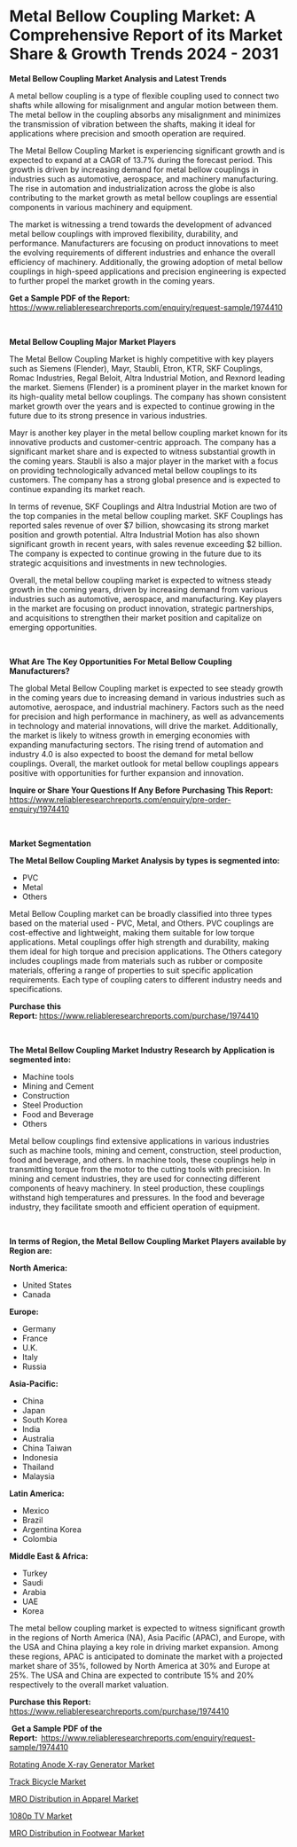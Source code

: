 <p><h1>Metal Bellow Coupling Market: A Comprehensive Report of its Market Share & Growth Trends 2024 - 2031</h1></p><p><strong>Metal Bellow Coupling Market Analysis and Latest Trends</strong></p>
<p><p>A metal bellow coupling is a type of flexible coupling used to connect two shafts while allowing for misalignment and angular motion between them. The metal bellow in the coupling absorbs any misalignment and minimizes the transmission of vibration between the shafts, making it ideal for applications where precision and smooth operation are required.</p><p>The Metal Bellow Coupling Market is experiencing significant growth and is expected to expand at a CAGR of 13.7% during the forecast period. This growth is driven by increasing demand for metal bellow couplings in industries such as automotive, aerospace, and machinery manufacturing. The rise in automation and industrialization across the globe is also contributing to the market growth as metal bellow couplings are essential components in various machinery and equipment.</p><p>The market is witnessing a trend towards the development of advanced metal bellow couplings with improved flexibility, durability, and performance. Manufacturers are focusing on product innovations to meet the evolving requirements of different industries and enhance the overall efficiency of machinery. Additionally, the growing adoption of metal bellow couplings in high-speed applications and precision engineering is expected to further propel the market growth in the coming years.</p></p>
<p><strong>Get a Sample PDF of the Report:&nbsp;</strong> <a href="https://www.reliableresearchreports.com/enquiry/request-sample/1974410">https://www.reliableresearchreports.com/enquiry/request-sample/1974410</a></p>
<p>&nbsp;</p>
<p><strong>Metal Bellow Coupling Major Market Players</strong></p>
<p><p>The Metal Bellow Coupling Market is highly competitive with key players such as Siemens (Flender), Mayr, Staubli, Etron, KTR, SKF Couplings, Romac Industries, Regal Beloit, Altra Industrial Motion, and Rexnord leading the market. Siemens (Flender) is a prominent player in the market known for its high-quality metal bellow couplings. The company has shown consistent market growth over the years and is expected to continue growing in the future due to its strong presence in various industries.</p><p>Mayr is another key player in the metal bellow coupling market known for its innovative products and customer-centric approach. The company has a significant market share and is expected to witness substantial growth in the coming years. Staubli is also a major player in the market with a focus on providing technologically advanced metal bellow couplings to its customers. The company has a strong global presence and is expected to continue expanding its market reach.</p><p>In terms of revenue, SKF Couplings and Altra Industrial Motion are two of the top companies in the metal bellow coupling market. SKF Couplings has reported sales revenue of over $7 billion, showcasing its strong market position and growth potential. Altra Industrial Motion has also shown significant growth in recent years, with sales revenue exceeding $2 billion. The company is expected to continue growing in the future due to its strategic acquisitions and investments in new technologies.</p><p>Overall, the metal bellow coupling market is expected to witness steady growth in the coming years, driven by increasing demand from various industries such as automotive, aerospace, and manufacturing. Key players in the market are focusing on product innovation, strategic partnerships, and acquisitions to strengthen their market position and capitalize on emerging opportunities.</p></p>
<p>&nbsp;</p>
<p><strong>What Are The Key Opportunities For Metal Bellow Coupling Manufacturers?</strong></p>
<p><p>The global Metal Bellow Coupling market is expected to see steady growth in the coming years due to increasing demand in various industries such as automotive, aerospace, and industrial machinery. Factors such as the need for precision and high performance in machinery, as well as advancements in technology and material innovations, will drive the market. Additionally, the market is likely to witness growth in emerging economies with expanding manufacturing sectors. The rising trend of automation and industry 4.0 is also expected to boost the demand for metal bellow couplings. Overall, the market outlook for metal bellow couplings appears positive with opportunities for further expansion and innovation.</p></p>
<p><strong>Inquire or Share Your Questions If Any Before Purchasing This Report:</strong> <a href="https://www.reliableresearchreports.com/enquiry/pre-order-enquiry/1974410">https://www.reliableresearchreports.com/enquiry/pre-order-enquiry/1974410</a></p>
<p>&nbsp;</p>
<p><strong>Market Segmentation</strong></p>
<p><strong>The Metal Bellow Coupling Market Analysis by types is segmented into:</strong></p>
<p><ul><li>PVC</li><li>Metal</li><li>Others</li></ul></p>
<p><p>Metal Bellow Coupling market can be broadly classified into three types based on the material used - PVC, Metal, and Others. PVC couplings are cost-effective and lightweight, making them suitable for low torque applications. Metal couplings offer high strength and durability, making them ideal for high torque and precision applications. The Others category includes couplings made from materials such as rubber or composite materials, offering a range of properties to suit specific application requirements. Each type of coupling caters to different industry needs and specifications.</p></p>
<p><strong>Purchase this Report:&nbsp;</strong><a href="https://www.reliableresearchreports.com/purchase/1974410">https://www.reliableresearchreports.com/purchase/1974410</a></p>
<p>&nbsp;</p>
<p><strong>The Metal Bellow Coupling Market Industry Research by Application is segmented into:</strong></p>
<p><ul><li>Machine tools</li><li>Mining and Cement</li><li>Construction</li><li>Steel Production</li><li>Food and Beverage</li><li>Others</li></ul></p>
<p><p>Metal bellow couplings find extensive applications in various industries such as machine tools, mining and cement, construction, steel production, food and beverage, and others. In machine tools, these couplings help in transmitting torque from the motor to the cutting tools with precision. In mining and cement industries, they are used for connecting different components of heavy machinery. In steel production, these couplings withstand high temperatures and pressures. In the food and beverage industry, they facilitate smooth and efficient operation of equipment.</p></p>
<p>&nbsp;</p>
<p><strong>In terms of Region, the Metal Bellow Coupling Market Players available by Region are:</strong></p>
<p>
    <p> <strong> North America: </strong>
        <ul>
            <li>United States</li>
            <li>Canada</li>
        </ul>
        </p> 
    <p> <strong> Europe: </strong>
        <ul>
            <li>Germany</li>
            <li>France</li>
            <li>U.K.</li>
            <li>Italy</li>
            <li>Russia</li>
        </ul>
        </p> 
    <p> <strong> Asia-Pacific: </strong>
        <ul>
            <li>China</li>
            <li>Japan</li>
            <li>South Korea</li>
            <li>India</li>
            <li>Australia</li>
            <li>China Taiwan</li>
            <li>Indonesia</li>
            <li>Thailand</li>
            <li>Malaysia</li>
        </ul>
        </p> 
    <p> <strong> Latin America: </strong>
        <ul>
            <li>Mexico</li>
            <li>Brazil</li>
            <li>Argentina Korea</li>
            <li>Colombia</li>
        </ul>
        </p> 
    <p> <strong> Middle East & Africa: </strong>
        <ul>
            <li>Turkey</li>
            <li>Saudi</li>
            <li>Arabia</li>
            <li>UAE</li>
            <li>Korea</li>
        </ul>
    </p>
    </p>
<p><p>The metal bellow coupling market is expected to witness significant growth in the regions of North America (NA), Asia Pacific (APAC), and Europe, with the USA and China playing a key role in driving market expansion. Among these regions, APAC is anticipated to dominate the market with a projected market share of 35%, followed by North America at 30% and Europe at 25%. The USA and China are expected to contribute 15% and 20% respectively to the overall market valuation.</p></p>
<p><strong>Purchase this Report: </strong><a href="https://www.reliableresearchreports.com/purchase/1974410">https://www.reliableresearchreports.com/purchase/1974410</a></p>
<p>&nbsp;<strong>Get a Sample PDF of the Report:&nbsp;&nbsp;</strong><a href="https://www.reliableresearchreports.com/enquiry/request-sample/1974410">https://www.reliableresearchreports.com/enquiry/request-sample/1974410</a></p>
<p><strong></strong></p>
<p><p><a href="https://florentine-yuzu-f42.notion.site/Rotating-Anode-X-ray-Generator-Market-Provides-Detailed-Segmentation-of-this-Market-based-on-Type-A-ff90899e3ec143ef8fc06d57d4b7182b">Rotating Anode X-ray Generator Market</a></p><p><a href="https://view.publitas.com/reportprime-1/track-bicycle-market-offer-valuable-insights-into-market-size-market-share-market-trends-and-projections-spanning-from-2024-to-2031/">Track Bicycle Market</a></p><p><a href="https://fuschia-pecorino-a6d.notion.site/MRO-Distribution-in-Apparel-Market-Size-Growth-and-Forecast-from-2024-2031-539329bfe2a34ce79f5085a558234851">MRO Distribution in Apparel Market</a></p><p><a href="https://view.publitas.com/reportprime-1/1080p-tv-market-growth-market-trends-covid-19-impact-and-forecasts-for-period-from-2024-2031/">1080p TV Market</a></p><p><a href="https://changeable-paste-463.notion.site/MRO-Distribution-in-Footwear-Market-Analysis-and-Market-Size-Global-Industry-Overview-Market-Segme-6a2e800d3aef4bb986a79f8b61d10519">MRO Distribution in Footwear Market</a></p></p>
